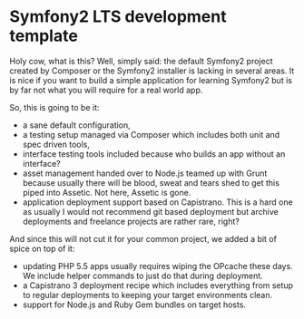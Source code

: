 # Symfony2 LTS development template

Holy cow, what is this? Well, simply said: the default Symfony2 project
created by Composer or the Symfony2 installer is lacking in several
areas. It is nice if you want to build a simple application for learning
Symfony2 but is by far not what you will require for a real world app.

So, this is going to be it:

* a sane default configuration,
* a testing setup managed via Composer which includes both unit and spec
  driven tools,
* interface testing tools included because who builds an app without an
  interface?
* asset management handed over to Node.js teamed up with Grunt because
  usually there will be blood, sweat and tears shed to get this piped
  into Assetic. Not here, Assetic is gone.
* application deployment support based on Capistrano. This is a hard one
  as usually I would not recommend git based deployment but archive
  deployments and freelance projects are rather rare, right?

And since this will not cut it for your common project, we added a bit
of spice on top of it:

* updating PHP 5.5 apps usually requires wiping the OPcache these days.
  We include helper commands to just do that during deployment.
* a Capistrano 3 deployment recipe which includes everything from setup
  to regular deployments to keeping your target environments clean.
* support for Node.js and Ruby Gem bundles on target hosts.
